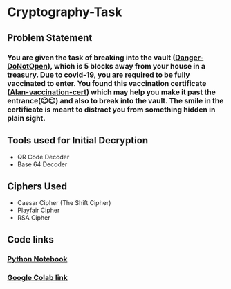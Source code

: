 # Cryptography-Task

## Problem Statement

### You are given the task of breaking into the vault ([Danger-DoNotOpen](https://github.com/samyaksand/Cryptography-Task/blob/main/dontopen.zip)), which is 5 blocks away from your house in a treasury. Due to covid-19, you are required to be fully vaccinated to enter. You found this vaccination certificate ([Alan-vaccination-cert](https://github.com/samyaksand/Cryptography-Task/blob/main/Alan-vaccination-cert.jpg)) which may help you make it past the entrance(😉😉) and also to break into the vault. The smile in the certificate is meant to distract you from something hidden in plain sight.

## Tools used for Initial Decryption

- QR Code Decoder
- Base 64 Decoder

## Ciphers Used

- Caesar Cipher (The Shift Cipher)
- Playfair Cipher
- RSA Cipher

## Code links
### [Python Notebook](https://github.com/samyaksand/Cryptography-Task/blob/main/samyaksand_crypto.ipynb)
### [Google Colab link](https://colab.research.google.com/drive/1m0NPSRpFlXotMiVHF_KlJkugVDrKn2dZ?usp=sharing)

